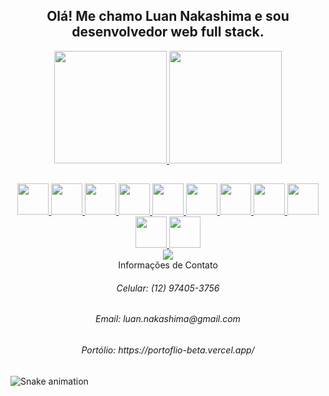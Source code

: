 <div align="center">
  <h2>Olá! Me chamo Luan Nakashima e sou desenvolvedor web full stack.</h2>
</div>

<div align="center">
  <a href="https://github.com/LuanNakashima">
  <img height="180em" src="https://github-readme-stats.vercel.app/api?username=LuanNakashima&show_icons=true&theme=github_dark&include_all_commits=true&count_private=true"/>
  <img height="180em" src="https://github-readme-stats.vercel.app/api/top-langs/?username=LuanNakashima&layout=compact&langs_count=7&theme=github_dark"/>
</div>
  
##
  
<div align="center">
   <div>
     <img src="https://cdn.jsdelivr.net/gh/devicons/devicon/icons/html5/html5-original.svg" height=50px />
     <img src="https://cdn.jsdelivr.net/gh/devicons/devicon/icons/css3/css3-original.svg" height=50px />
     <img src="https://cdn.jsdelivr.net/gh/devicons/devicon/icons/javascript/javascript-original.svg" height=50px />
     <img src="https://cdn.jsdelivr.net/gh/devicons/devicon/icons/react/react-original.svg" height=50px />
     <img src="https://cdn.jsdelivr.net/gh/devicons/devicon/icons/redux/redux-original.svg" height=50px />
     <img src="https://cdn.jsdelivr.net/gh/devicons/devicon/icons/jest/jest-plain.svg" height=50px />
     <img src="https://cdn.jsdelivr.net/gh/devicons/devicon/icons/python/python-original.svg" height=50px />
     <img src="https://cdn.jsdelivr.net/gh/devicons/devicon/icons/docker/docker-plain.svg" height=50px />
     <img src="https://cdn.jsdelivr.net/gh/devicons/devicon/icons/mysql/mysql-original.svg" height=50px />
     <img src="https://cdn.jsdelivr.net/gh/devicons/devicon/icons/nodejs/nodejs-original.svg" height=50px />
     <img src="https://cdn.jsdelivr.net/gh/devicons/devicon/icons/typescript/typescript-original.svg" height=50px />
  </div>
  
  <div>
      <a href="https://www.linkedin.com/in/luan-nakashima-45875016a" target="_blank"><img src="https://img.shields.io/badge/-LinkedIn-%230077B5?style=for-the-badge&logo=linkedin&logoColor=white" target="_blank"></a>
  </div>
  
  <div>
    Informações de Contato
    <h6>Celular: (12) 97405-3756<h6 />
    <h6>Email: luan.nakashima@gmail.com<h6 />
    <h6>Portólio: https://portoflio-beta.vercel.app/<h6 />
  </div>
</div>
  
![Snake animation](https://github.com/LuanNakashima/LuanNakashima/blob/output/github-contribution-grid-snake.svg)
